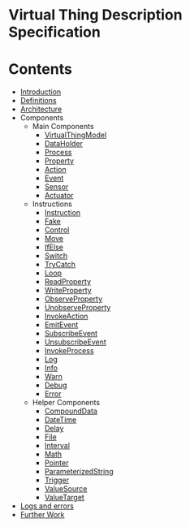 # Virtual Thing Description Specification

<!-- TODO: Some introductory sentence here since this is the index that people will see first -->

# Contents

- [Introduction]
- [Definitions]
- [Architecture]
- Components
    - Main Components
        - [VirtualThingModel]
        - [DataHolder]
        - [Process]
        - [Property]
        - [Action]
        - [Event]
        - [Sensor]
        - [Actuator]
    - Instructions
        - [Instruction]
        - [Fake]
        - [Control]
        - [Move]
        - [IfElse]
        - [Switch]
        - [TryCatch]
        - [Loop]
        - [ReadProperty]
        - [WriteProperty]
        - [ObserveProperty]
        - [UnobserveProperty]
        - [InvokeAction]
        - [EmitEvent]
        - [SubscribeEvent]
        - [UnsubscribeEvent]
        - [InvokeProcess]
        - [Log]
        - [Info]
        - [Warn]
        - [Debug]
        - [Error]
    - Helper Components
        - [CompoundData]
        - [DateTime]
        - [Delay]
        - [File]
        - [Interval]
        - [Math]
        - [Pointer]
        - [ParameterizedString]
        - [Trigger]
        - [ValueSource]
        - [ValueTarget]
- [Logs and errors][LogsAndErrors]
- [Further Work][FurtherWork]



[Introduction]: Introduction.md
[Definitions]: Definitions.md
[Architecture]: Architecture.md
[VirtualThingModel]: main_components/VirtualThingModel.md
[DataHolder]: main_components/DataHolder.md
[Process]: main_components/Process.md
[Property]: main_components/Property.md
[Action]: main_components/Action.md
[Event]: main_components/Event.md
[Sensor]: main_components/Sensor.md
[Actuator]: main_components/Actuator.md
[Instruction]: instructions/Instruction.md
[Fake]: instructions/Fake.md
[Control]: instructions/Control.md
[Move]: instructions/Move.md
[IfElse]: instructions/IfElse.md
[Switch]: instructions/Switch.md
[TryCatch]: instructions/TryCatch.md
[Loop]: instructions/Loop.md
[ReadProperty]: instructions/ReadProperty.md
[WriteProperty]: instructions/WriteProperty.md
[ObserveProperty]: instructions/ObserveProperty.md
[UnobserveProperty]: instructions/UnobserveProperty.md
[InvokeAction]: instructions/InvokeAction.md
[EmitEvent]: instructions/EmitEvent.md
[SubscribeEvent]: instructions/SubscribeEvent.md
[UnsubscribeEvent]: instructions/UnsubscribeEvent.md
[InvokeProcess]: instructions/InvokeProcess.md
[Log]: instructions/Console.md#Log
[Info]: instructions/Console.md#Info
[Warn]: instructions/Console.md#Warn
[Debug]: instructions/Console.md#Debug
[Error]: instructions/Console.md#Error
[CompoundData]: helper_components/CompoundData.md
[DateTime]: helper_components/DateTime.md
[Delay]: helper_components/Delay.md
[File]: helper_components/File.md
[Interval]: helper_components/Interval.md
[Math]: helper_components/Math.md
[Pointer]: helper_components/Pointer.md
[ParameterizedString]: helper_components/ParameterizedString.md
[Trigger]: helper_components/Trigger.md
[ValueSource]: helper_components/ValueSource.md
[ValueTarget]: helper_components/ValueTarget.md
[LogsAndErrors]: LogsAndErrors.md
[FurtherWork]: FurtherWork.md